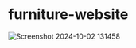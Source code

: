 # furniture-website
![Screenshot 2024-10-02 131458](https://github.com/user-attachments/assets/af9e5585-a321-4749-abca-537ee5dd8de2)
